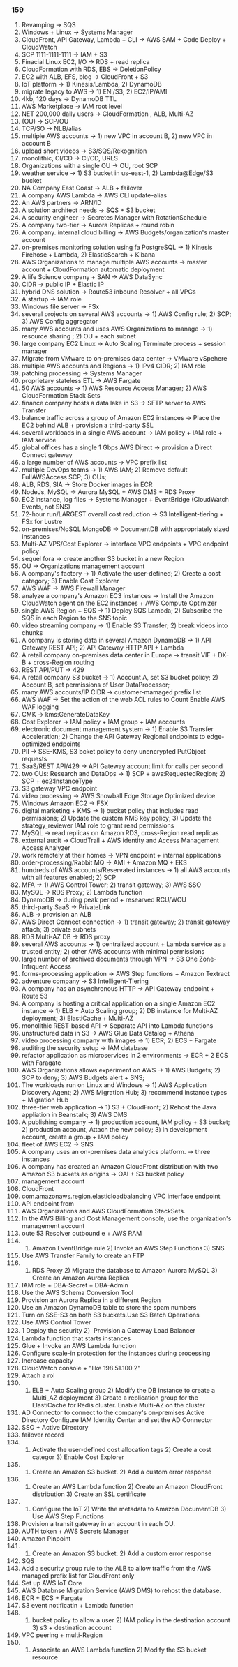 ### 159
1. Revamping -> SQS
2. Windows + Linux -> Systems Manager
3. CloudFront, API Gateway, Lambda + CLI -> AWS SAM + Code Deploy + CloudWatch
4. SCP 1111-1111-1111 -> IAM + S3
5. Finacial Linux EC2, I/O -> RDS + read replica
6. CloudFormation with RDS, EBS -> DeletionPolicy
7. EC2 with ALB, EFS, blog -> CloudFront + S3
8. IoT platform -> 1) Kinesis/Lambda, 2) DynamoDB
9. migrate legacy to AWS -> 1) ENI/S3; 2) EC2/IP/AMI
10. 4kb, 120 days -> DynamoDB TTL
11. AWS Marketplace -> IAM root level
12. NET 200,000 daily users -> CloudFormation , ALB, Multi-AZ
13. (OU) -> SCP/OU
14. TCP/SO -> NLB/alias
15. multiple AWS accounts -> 1) new VPC in account B, 2) new VPC in account B
16. upload short videos -> S3/SQS/Rekognition
17. monolithic, CI/CD -> CI/CD, URLS
18. Organizations with a single OU -> OU, root SCP
19. weather service -> 1) S3 bucket in us-east-1, 2) Lambda@Edge/S3 bucket
20. NA Company East Coast -> ALB + failover
21. A company AWS Lambda -> AWS CLI update-alias
22. An AWS partners -> ARN/ID
23. A solution architect needs -> SQS + S3 bucket
24. A security engineer -> Secretes Manager with RotationSchedule
25. A company two-tier -> Aurora Replicas + round robin
26. A company..internal cloud billing -> AWS Budgets/organization's master account
27. on-premises monitoring solution using fa PostgreSQL -> 1) Kinesis Firehose + Lambda, 2) ElasticSearch + Kibana
28. AWS Organizations to manage multiple AWS accounts -> master account + CloudFormation automatic deployment
29. A life Science company + SAN -> AWS DataSync
30. CIDR -> public IP + Elastic IP
31. hybrid DNS solution -> Route53 inbound Resolver + all VPCs
32. A startup -> IAM role
33. Windows file server -> FSx
34. several projects on several AWS accounts -> 1) AWS Config rule; 2) SCP; 3) AWS Config aggregator
35. many AWS accounts and uses AWS Organizations to manage -> 1) resource sharing ; 2) OU + each subnet
36. large company EC2 Linux -> Auto Scaling Terminate process + session manager
37. Migrate from VMware to on-premises data center -> VMware vSpehere
38. multiple AWS accounts and Regions -> 1) IPv4 CIDR; 2) IAM role
39. patching processing -> Systems Manager
40. proprietary stateless ETL -> AWS Fargate
41. 50 AWS accounts -> 1) AWS Resource Access Manager; 2) AWS CloudFormation Stack Sets
42. finance company hosts a data lake in S3 -> SFTP server to AWS Transfer
43. balance traffic across a group of Amazon EC2 instances -> Place the EC2 behind ALB + provision a third-party SSL
44. several workloads in a single AWS account -> IAM policy + IAM role + IAM service
45. global offices has a single 1 Gbps AWS Direct -> provision a Direct Connect gateway
46. a large number of AWS accounts -> VPC prefix list
47. multiple DevOps teams -> 1) AWS IAM; 2) Remove default FullAWSAccess SCP; 3) OUs;
48. ALB, RDS, SIA -> Store Docker images in ECR
49. NodeJs, MySQL -> Aurora MySQL + AWS DMS + RDS Proxy
50. EC2 instance, log files -> Systems Manager + EventBridge (CloudWatch Events, not SNS)
51. 72-hour run/LARGEST overall cost reduction -> S3 Intelligent-tiering + FSx for Lustre
52. on-premises/NoSQL MongoDB -> DocumentDB with appropriately sized instances
53. Multi-AZ VPS/Cost Explorer -> interface VPC endpoints + VPC endpoint policy
54. sequel fora -> create another S3 bucket in a new Region
55. OU -> Organizations management account
56. A company's factory -> 1) Activate the user-defined; 2) Create a cost category; 3) Enable Cost Explorer
57. AWS WAF -> AWS Firewall Manager
58. analyze a company's Amazon EC3 instances -> Install the Amazon CloudWatch agent on the EC2 instances +  AWS Compute Optimizer
59. single AWS Region + SQS -> 1) Deploy SQS Lambda; 2) Subscribe the SQS in each Region to the SNS topic
60. video streaming company -> 1) Enable S3 Transfer; 2) break videos into chunks
61. A company is storing data in several Amazon DynamoDB -> 1) API Gateway REST API; 2) API Gateway HTTP API + Lambda
62. A retail company on-premises data center in Europe -> transit VIF + DX-B + cross-Region routing
63. REST API/PUT -> 429
64. A retail company S3 bucket -> 1) Account A, set S3 bucket policy; 2) Account B, set permissions of User DataProcessor;
65. many AWS accounts/IP CIDR -> customer-mamaged prefix list
66. AWS WAF -> Set the action of the web ACL rules to Count Enable AWS WAF logging
67. CMK -> kms:GenerateDataKey
68. Cost Explorer -> IAM policy + IAM group + IAM accounts
69. electronic document management system -> 1) Enable S3 Transfer Acceleration; 2) Change the API Gateway Regional endpoints to edge-optimized endpoints
70. PII -> SSE-KMS, S3 bcket policy to deny unencrypted PutObject requests
71. SaaS/REST API/429 -> API Gateway account limit for calls per second
72. two OUs: Research and DataOps -> 1) SCP + aws:RequestedRegion; 2) SCP + ec2:InstanceType
73. S3 gateway VPC endpoint
74. video processing -> AWS Snowball Edge Storage Optimized device
75. Windows Amazon EC2 -> FSX
76. digital marketing + KMS -> 1) bucket policy that includes read permissions; 2) Update the custom KMS key policy; 3) Update the strategy_reviewer IAM role to grant read permissions 
77. MySQL -> read replicas on Amazon RDS, cross-Region read replicas
78. external audit -> CloudTrail + AWS identity and Access Management Access Analyzer
79. work remotely at their homes -> VPN endpoint + internal applications
80. order-processing/Rabbit MQ -> AMI + Amazon MQ + EKS
81. hundreds of AWS accounts/Reservated instances -> 1) all AWS accounts with all features enabled; 2) SCP
82. MFA -> 1) AWS Control Tower; 2) transit gateway; 3) AWS SSO
83. MySQL -> RDS Proxy; 2) Lambda function
84. DynamoDB -> during peak period + researved RCU/WCU
85. third-party SaaS -> PrivateLink
86. ALB -> provision an ALB
87. AWS Direct Connect connection -> 1) transit gateway; 2) transit gateway attach; 3) private subnets
88. RDS Multi-AZ DB -> RDS proxy
89. several AWS accounts -> 1) centralized account + Lambda service as a trusted entity; 2) other AWS accounts with minimal permissions
90. large number of archived documents through VPN -> S3 One Zone-Infrquent Access
91. forms-processing application -> AWS Step functions + Amazon Textract
92. adventure company -> S3 Intelligent-Tiering
93. A company has an asynchronous HTTP -> API Gateway endpoint + Route 53
94. A company is hosting a critical application on a single Amazon EC2 instance -> 1) ELB + Auto Scaling group; 2) DB instance for Multi-AZ deployment; 3) ElastiCache + Multi-AZ
95. monolithic REST-based API -> Separate API into Lambda functions
96. unstructured data in S3 -> AWS Glue Data Catalog + Athena
97. video processing company with images -> 1) ECR; 2) ECS + Fargate
98. auditing the security setup -> IAM database
99. refactor application as microservices in 2 environments ->  ECR + 2 ECS with Faragate
100. AWS Organizations allows experiment on AWS -> 1) AWS Budgets; 2) SCP to deny; 3) AWS Budgets alert + SNS;
101. The workloads run on Linux and Windows -> 1) AWS Application Discovery Agent; 2) AWS Migration Hub; 3) recommend instance types + Migration Hub
102. three-tier web application -> 1) S3 + CloudFront; 2) Rehost the Java appliation in Beanstalk; 3) AWS DMS
103. A publishing company -> 1) production account, IAM policy + S3 bucket; 2) production account, Attach the new policy; 3) in development account, create a group + IAM policy
104. fleet of AWS EC2 -> SNS
105. A company uses an on-premises data analytics platform. -> three instances
106. A company has created an Amazon CloudFront distribution with two Amazon S3 buckets as origins -> OAI + S3 bucket policy
107.  management account 
108. CloudFront
109. com.amazonaws.region.elasticloadbalancing VPC interface endpoint 
110. API endpoint from 
111. AWS Organizations and AWS CloudFormation StackSets. 
112. In the AWS Billing and Cost Management console, use the organization's management account 
113. oute 53 Resolver outbound e + AWS RAM
114. 1) Amazon EventBridge rule 2) Invoke an AWS Step Functions 3) SNS
115. Use AWS Transfer Family to create an FTP
116. 1) RDS Proxy 2) Migrate the database to Amazon Aurora MySQL 3) Create an Amazon Aurora Replica
117. IAM role + DBA-Secret + DBA-Admin
118. Use the AWS Schema Conversion Tool
119. Provision an Aurora Replica in a different Region
120. Use an Amazon DynamoDB table to store the spam numbers
121. Turn on SSE-S3 on both S3 buckets.Use S3 Batch Operations
122. Use AWS Control Tower
123. 1 Deploy the security 2）Provision a Gateway Load Balancer
124. Lambda function that starts instances
125. Glue + Invoke an AWS Lambda function
126. Configure scale-in protection for the instances during processing
127. Increase capacity
128. CloudWatch console + "like 198.51.100.2"
129. Attach a rol
130. 1) ELB + Auto Scaling group 2) Modify the DB instance to create a Multi_AZ deployment 3) Create a replication group for the ElastiCache for Redis cluster. Enable Multi-AZ on the cluster
131. AD Connector to connect to the company's on-premises Active Directory Configure IAM Identity Center and set the AD Connector 
132. SSO + Active Directory
133. failover record
134. 1) Activate the user-defined cost allocation tags 2) Create a cost categor 3) Enable Cost Explorer
135. 1) Create an Amazon S3 bucket. 2)  Add a custom error response
136. 1) Create an AWS Lambda function 2) Create an Amazon CloudFront distribution 3) Create an SSL certificate
137. 1) Configure the loT 2) Write the metadata to Amazon DocumentDB 3) Use AWS Step Functions 
138. Provision a transit gateway in an account in each OU.
139. AUTH token + AWS Secrets Manager
140. Amazon Pinpoint 
141. 1) Create an Amazon S3 bucket.  2) Add a custom error response 
142. SQS
143. Add a security group rule to the ALB to allow traffic from the AWS managed prefix list for CloudFront only
144. Set up AWS IoT Core 
145. AWS Databnse Migration Service (AWS DMS) to rehost the database. 
146. ECR + ECS + Fargate
147. S3 event notificatin + Lambda function
148. 1) bucket policy to allow a user 2) IAM policy in the destination account 3) s3 + destination account
149. VPC peering + multi-Region
150. 1) Associate an AWS Lambda function 2) Modify the S3 bucket resource 
